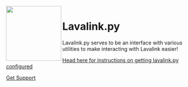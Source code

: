 <img align="left" src="https://its-called-hentai-and-its.art/9e83af1581.png" height="150" width="150">

# Lavalink.py

Lavalink.py serves to be an interface with various utilities to make interacting with Lavalink easier!



[Head here for instructions on getting lavalink.py configured](https://github.com/Devoxin/Lavalink.py/wiki)

[Get Support](https://discord.gg/SbJXU9s)
